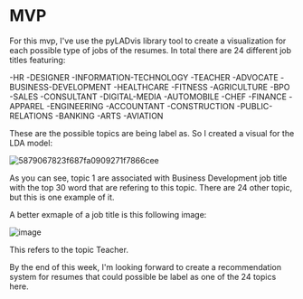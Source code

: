 # MVP

For this mvp, I've use the pyLADvis library tool to create a visualization for each possible type of jobs of the resumes. In total
there are 24 different job titles featuring:

  -HR 
  -DESIGNER 
  -INFORMATION-TECHNOLOGY 
  -TEACHER 
  -ADVOCATE
  -BUSINESS-DEVELOPMENT 
  -HEALTHCARE 
  -FITNESS 
  -AGRICULTURE
  -BPO 
  -SALES 
  -CONSULTANT 
  -DIGITAL-MEDIA 
  -AUTOMOBILE
  -CHEF 
  -FINANCE 
  -APPAREL 
  -ENGINEERING 
  -ACCOUNTANT
  -CONSTRUCTION 
  -PUBLIC-RELATIONS 
  -BANKING 
  -ARTS 
  -AVIATION
  
These are the possible topics are being label as. So I created a visual for the LDA model:

![5879067823f687fa0909271f7866cee](https://user-images.githubusercontent.com/43353401/140814983-9caa27fd-73d1-4da2-b048-69c2c277691c.png)

As you can see, topic 1 are associated with Business Development job title with the top 30 word that are refering to this topic.
There are 24 other topic, but this is one example of it.

A better exmaple of a job title is this following image:

![image](https://user-images.githubusercontent.com/43353401/140815338-0c5fbfc5-7df8-437f-9f93-8e5495e3dd05.png)

This refers to the topic Teacher.

By the end of this week, I'm looking forward to create a recommendation system for resumes that could possible be label as one 
of the 24 topics here.
